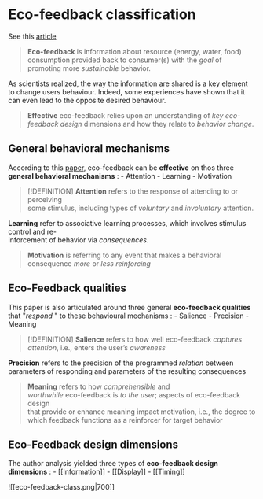 # Eco-feedback classification
See this [article](https://cloud.univ-grenoble-alpes.fr/s/2Bm5iiQrwyW7GNf?dir=undefined&path=%2FPrincipes%20de%20l%27%C3%A9co-feedback&openfile=497438896)

>**Eco-feedback** is information about resource (energy, water, food) consumption provided back to consumer(s)  with the *goal* of promoting more *sustainable* behavior.

As scientists realized, the way the information are shared is a key element to change users behaviour. Indeed, some experiences have shown that it can even lead to the opposite desired behaviour.

>**Effective** eco-feedback relies upon an understanding of  *key eco-feedback design* dimensions and how they relate to *behavior change*. 

## General behavioral mechanisms

According to this [paper](https://cloud.univ-grenoble-alpes.fr/s/2Bm5iiQrwyW7GNf?dir=undefined&path=%2FPrincipes%20de%20l%27%C3%A9co-feedback&openfile=497438896), eco-feedback can be **effective** on thos three **general behavioral mechanisms** :
	 - Attention
	 - Learning
	 - Motivation

>[!DEFINITION]
**Attention** refers to the response of attending to or perceiving  
some stimulus, including types of *voluntary* and *involuntary* attention.
>
**Learning** refer to associative learning processes, which involves stimulus control and re-  
inforcement of behavior via *consequences*.
>
>**Motivation** is referring to any event that makes a behavioral consequence *more* or *less* *reinforcing*

## Eco-Feedback qualities

This paper is also articulated around three general **eco-feedback qualities** that "*respond* " to these behavioural mechanisms : 
	- Salience
	- Precision
	- Meaning

>[!DEFINITION]
**Salience** refers to how well eco-feedback *captures attention*, i.e., enters the user’s *awareness*
>
**Precision** refers to the precision of the programmed *relation* between parameters of responding and parameters of the resulting consequences
>
>**Meaning** refers to how *comprehensible* and  
*worthwhile* eco-feedback is *to the user*; aspects of eco-feedback design  
that provide or enhance meaning impact motivation, i.e., the degree to  
which feedback functions as a reinforcer for target behavior

## Eco-Feedback design dimensions

The author analysis yielded three types of **eco-feedback design dimensions** :
	- [[Information]]
	- [[Display]]
	- [[Timing]]

![[eco-feedback-class.png|700]]

